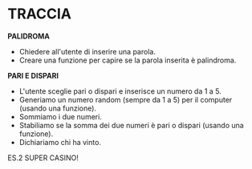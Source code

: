 # TRACCIA

**PALIDROMA** <br>
- Chiedere all'utente di inserire una parola.
- Creare una funzione per capire se la parola inserita è palindroma.

**PARI E DISPARI** <br>
- L'utente sceglie pari o dispari e inserisce un numero da 1 a 5.
- Generiamo un numero random (sempre da 1 a 5) per il computer (usando una funzione).
- Sommiamo i due numeri.
- Stabiliamo se la somma dei due numeri è pari o dispari (usando una funzione).
- Dichiariamo chi ha vinto.

ES.2 SUPER CASINO!